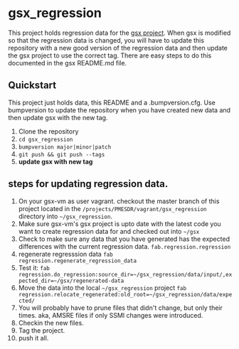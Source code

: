 # gsx_regression

This project holds regression data for the [gsx project](https://bitbucket.org/nsidc/gsx).  When gsx is modified so that the regression data is changed, you will have to update this repository with a new good version of the regression data and then update the gsx project to use the correct tag.  There are easy steps to do this documented in the gsx README.md file.

## Quickstart

This project just holds data, this README and a .bumpversion.cfg.  Use
bumpversion to update the repository when you have created new data and then
update gsx with the new tag.

1. Clone the repository
2. `cd gsx_regression`
3. `bumpversion major|minor|patch`
4. `git push && git push --tags`
5. **update gsx with new tag**


## steps for updating regression data.

1. On your gsx-vm as user vagrant.  checkout the master branch of this project located in the `/projects/PMESDR/vagrant/gsx_regression` directory into `~/gsx_regression`.
2. Make sure gsx-vm's gsx project is upto date with the latest code you want to create regression data for and checked out into `~/gsx`
3. Check to make sure any data that you have generated has the expected differences with the current regression data.
   ```fab.regression.regression```
4. regenerate regresssion data
   ```fab regression.regenerate_regression_data```
5. Test it:
```fab regression.do_regression:source_dir=~/gsx_regression/data/input/,expected_dir=~/gsx/regenerated-data```
6. Move the data into the local `~/gsx_regression` project
```fab regression.relocate_regenerated:old_root=~/gsx_regression/data/expected/```
7. You will probably have to prune files that didn't change, but only their times.  aka, AMSRE files if only SSMI changes were introduced.
8. Checkin the new files.
9. Tag the project.
10. push it all.
